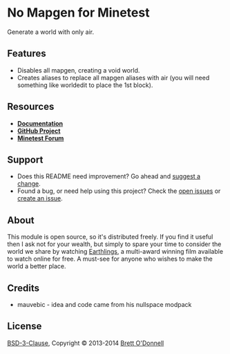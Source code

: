 # No Mapgen for Minetest

Generate a world with only air.


## Features

- Disables all mapgen, creating a void world.
- Creates aliases to replace all mapgen aliases with air (you will need something like worldedit to place the 1st block).


## Resources

- **[Documentation](http://cornernote.github.io/minetest-no_mapgen)**
- **[GitHub Project](https://github.com/cornernote/minetest-no_mapgen)**
- **[Minetest Forum](http://minetest.net/forum/viewtopic.php?id=3204)**


## Support

- Does this README need improvement?  Go ahead and [suggest a change](https://github.com/cornernote/minetest-no_mapgen/edit/master/README.md).
- Found a bug, or need help using this project?  Check the [open issues](https://github.com/cornernote/minetest-no_mapgen/issues) or [create an issue](https://github.com/cornernote/minetest-no_mapgen/issues/new).


## About

This module is open source, so it's distributed freely. If you find it useful then I ask not for your wealth, but simply to spare your time to consider the world we share by watching [Earthlings](http://earthlings.com/), a multi-award winning film available to watch online for free. A must-see for anyone who wishes to make the world a better place.


## Credits

- mauvebic - idea and code came from his nullspace modpack


## License

[BSD-3-Clause](https://raw.github.com/cornernote/minetest-no_mapgen/master/LICENSE), Copyright © 2013-2014 [Brett O'Donnell](http://cornernote.github.io/)
